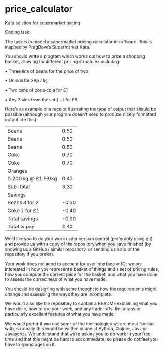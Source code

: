 # price_calculator
Kata solution for supermarket pricing


Coding task:

The task is to model a supermarket pricing calculator in software. This is inspired by PragDave’s Supermarket Kata.

You should write a program which works out how to price a shopping basket, allowing for different pricing structures including:

•     Three tins of beans for the price of two

•     Onions for 29p / kg

•     Two cans of coca-cola for £1

•     Any 3 ales from the set {…} for £6

Here’s an example of a receipt illustrating the type of output that should be possible (although your program doesn’t need to produce nicely formatted output like this):

 
| | |
|-|-|
| Beans | 0.50 |
| Beans | 0.50 |
| Beans | 0.50 |
| Coke | 0.70 |
| Coke | 0.70 |
| Oranges |  |
| 0.200 kg @ £1.99/kg | 0.40 |
| Sub-total | 3.30 |
| Savings | |
| Beans 3 for 2 | -0.50 |
| Coke 2 for £1 | -0.40 |
| Total savings | -0.90 |
| Total to pay | 2.40 |
 

We’d like you to do your work under version control (preferably using git) and provide us with a copy of the repository when you have finished (by showing us a GitHub / similar repository, or sending us a zip of the repository if you prefer).

Your work does not need to account for user interface or IO; we are interested in how you represent a basket of things and a set of pricing rules, how you compute the correct price for the basket, and what you have done to assess the correctness of what you have made.

You should be designing with some thought to how the requirements might change and assessing the ways they are incomplete.

We would also like the repository to contain a README explaining what you have done, how to use your work, and any trade-offs, limitations or particularly excellent features of what you have made.

We would prefer if you use some of the technologies we are most familiar with, so ideally this would be written in one of Python, Clojure, Java or Javascript. We understand that we’re asking you to do work in your free time and that this might be hard to accommodate, so please do not feel you have to spend ages on it.